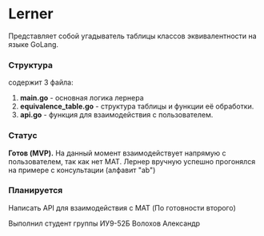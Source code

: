 # Lerner
Представляет собой угадыватель таблицы классов эквивалентности на языке GoLang.

### Структура
содержит 3 файла:
1. **main.go** - основная логика лернера
2. **equivalence_table.go** - структура таблицы и функции её обработки.
3. **api.go** - функция для взаимодействия с пользователем.

### Статус
**Готов (MVP).** На данный момент взаимодействует напрямую с пользователем, так как нет MAT.
Лернер вручную успешно прогонялся на примере с консультации (алфавит "ab")

### Планируется
Написать API для взаимодействия с MAT (По готовности второго)

Выполнил студент группы ИУ9-52Б Волохов Александр